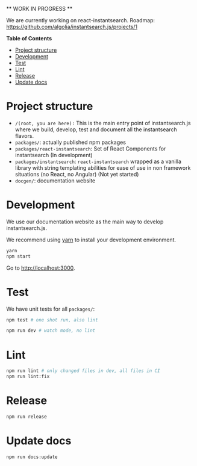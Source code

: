 ** WORK IN PROGRESS **

We are currently working on react-instantsearch. Roadmap: https://github.com/algolia/instantsearch.js/projects/1

<!-- START doctoc generated TOC please keep comment here to allow auto update -->
<!-- DON'T EDIT THIS SECTION, INSTEAD RE-RUN doctoc TO UPDATE -->
**Table of Contents**

- [Project structure](#project-structure)
- [Development](#development)
- [Test](#test)
- [Lint](#lint)
- [Release](#release)
- [Update docs](#update-docs)

<!-- END doctoc generated TOC please keep comment here to allow auto update -->

# Project structure

- `/(root, you are here):` This is the main entry point of instantsearch.js where we build, develop, test and document all the instantsearch flavors.
- `packages/`: actually published npm packages
- `packages/react-instantsearch`: Set of React Components for instantsearch (In development)
- `packages/instantsearch`: `react-instantsearch` wrapped as a vanilla library with string templating abilities for ease of use in non framework situations (no React, no Angular) (Not yet started)
- `docgen/`: documentation website

# Development

We use our documentation website as the main way to develop instantsearch.js.

We recommend using [yarn](https://yarnpkg.com/en/docs/install) to install
your development environment.

```sh
yarn
npm start
```

Go to <http://localhost:3000>.

# Test

We have unit tests for all `packages/`:

```sh
npm test # one shot run, also lint
```

```sh
npm run dev # watch mode, no lint
```

# Lint

```sh
npm run lint # only changed files in dev, all files in CI
npm run lint:fix
```

# Release

```sh
npm run release
```

# Update docs

```sh
npm run docs:update
```
